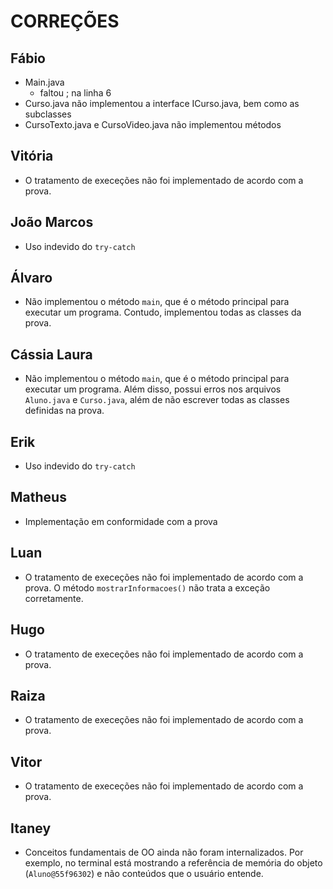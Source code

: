 # CORREÇÕES

## Fábio
- Main.java
    - faltou ; na linha 6
- Curso.java não implementou a interface ICurso.java, bem como as subclasses
- CursoTexto.java e CursoVideo.java não implementou métodos

## Vitória
- O tratamento de execeções não foi implementado de acordo com a prova. 

## João Marcos
- Uso indevido do `try-catch`

## Álvaro
- Não implementou o método `main`, que é o método principal para executar um programa. Contudo, implementou todas as classes da prova.

## Cássia Laura
- Não implementou o método `main`, que é o método principal para executar um programa. Além disso, possui erros nos arquivos `Aluno.java` e `Curso.java`, além de não escrever todas as classes definidas na prova.

## Erik
- Uso indevido do `try-catch`

## Matheus
- Implementação em conformidade com a prova

## Luan
- O tratamento de execeções não foi implementado de acordo com a prova. O método `mostrarInformacoes()` não trata a exceção corretamente. 

## Hugo
- O tratamento de execeções não foi implementado de acordo com a prova. 

## Raiza
- O tratamento de execeções não foi implementado de acordo com a prova. 

## Vitor
- O tratamento de execeções não foi implementado de acordo com a prova. 

## Itaney
- Conceitos fundamentais de OO ainda não foram internalizados. Por exemplo, no terminal está mostrando a referência de memória do objeto (`Aluno@55f96302`) e não conteúdos que o usuário entende. 
